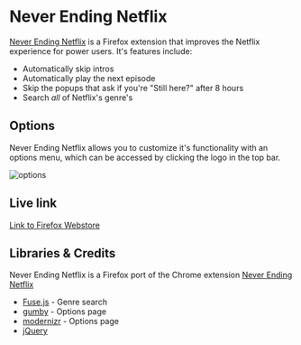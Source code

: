 # Never Ending Netflix

[Never Ending Netflix](https://addons.mozilla.org/en-US/firefox/addon/never-ending-netflix/) is a Firefox extension that improves the Netflix experience for power users. It's features include:

* Automatically skip intros
* Automatically play the next episode
* Skip the popups that ask if you're "Still here?" after 8 hours
* Search *all* of Netflix's genre's

## Options

Never Ending Netflix allows you to customize it's functionality with an options menu, which can be accessed by clicking the logo in the top bar.

![options](https://i.imgur.com/bdWPkNo.png)

## Live link

[Link to Firefox Webstore](https://addons.mozilla.org/en-US/firefox/addon/endless-netflix/)

## Libraries & Credits

Never Ending Netflix is a Firefox port of the Chrome extension [Never Ending Netflix](https://github.com/jonluca/Never-Ending-Netflix)

* [Fuse.js](http://fusejs.io/) - Genre search
* [gumby](https://gumbyframework.com/docs/javascript/) - Options page
* [modernizr](https://modernizr.com/) - Options page
* [jQuery](https://jquery.com/) 

